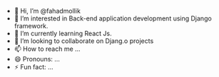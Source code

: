 - 👋 Hi, I’m @fahadmollik
- 👀 I’m interested in Back-end application development using Django framework.
- 🌱 I’m currently learning React Js.
- 💞️ I’m looking to collaborate on Djang.o projects
- 📫 How to reach me ...
- 😄 Pronouns: ...
- ⚡ Fun fact: ...

<!---
fahadmollik/fahadmollik is a ✨ special ✨ repository because its `README.md` (this file) appears on your GitHub profile.
You can click the Preview link to take a look at your changes.
--->
